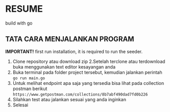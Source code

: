 # RESUME

build with go

## TATA CARA MENJALANKAN PROGRAM
**IMPORTANT!** first run installation, it is required to run the seeder.
1. Clone repository atau download zip
2.Setelah terclone atau terdownload buka menggunakan text editor kesayangan anda
3. Buka terminal pada folder project tersebut, kemudian jalankan perintah
```go run main.go```
4. Untuk melihat endpoint apa saja yang tersedia bisa lihat pada collection postman berikut
```https://www.getpostman.com/collections/8b7abf490dad7fd0b226```
5. Silahkan test atau jalankan sesuai yang anda inginkan
6. Selesai
